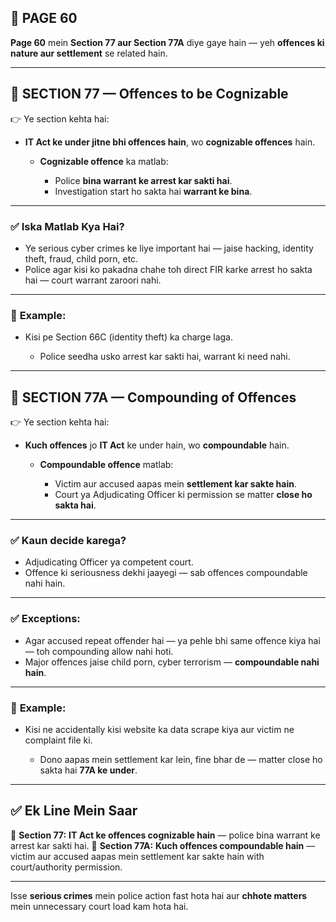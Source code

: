 ## 📄 **PAGE 60**

**Page 60** mein **Section 77 aur Section 77A** diye gaye hain — yeh **offences ki nature aur settlement** se related hain.

---

## 🔹 **SECTION 77 — Offences to be Cognizable**

👉 Ye section kehta hai:

* **IT Act ke under jitne bhi offences hain**, wo **cognizable offences** hain.

  * **Cognizable offence** ka matlab:

    * Police **bina warrant ke arrest kar sakti hai**.
    * Investigation start ho sakta hai **warrant ke bina**.

---

### ✅ **Iska Matlab Kya Hai?**

* Ye serious cyber crimes ke liye important hai — jaise hacking, identity theft, fraud, child porn, etc.
* Police agar kisi ko pakadna chahe toh direct FIR karke arrest ho sakta hai — court warrant zaroori nahi.

---

### 🧩 **Example:**

* Kisi pe Section 66C (identity theft) ka charge laga.

  * Police seedha usko arrest kar sakti hai, warrant ki need nahi.

---

## 🔹 **SECTION 77A — Compounding of Offences**

👉 Ye section kehta hai:

* **Kuch offences** jo **IT Act** ke under hain, wo **compoundable** hain.

  * **Compoundable offence** matlab:

    * Victim aur accused aapas mein **settlement kar sakte hain**.
    * Court ya Adjudicating Officer ki permission se matter **close ho sakta hai**.

---

### ✅ **Kaun decide karega?**

* Adjudicating Officer ya competent court.
* Offence ki seriousness dekhi jaayegi — sab offences compoundable nahi hain.

---

### ✅ **Exceptions:**

* Agar accused repeat offender hai — ya pehle bhi same offence kiya hai — toh compounding allow nahi hoti.
* Major offences jaise child porn, cyber terrorism — **compoundable nahi hain**.

---

### 🧩 **Example:**

* Kisi ne accidentally kisi website ka data scrape kiya aur victim ne complaint file ki.

  * Dono aapas mein settlement kar lein, fine bhar de — matter close ho sakta hai **77A ke under**.

---

## ✅ **Ek Line Mein Saar**

📌 **Section 77:** **IT Act ke offences cognizable hain** — police bina warrant ke arrest kar sakti hai.
📌 **Section 77A:** **Kuch offences compoundable hain** — victim aur accused aapas mein settlement kar sakte hain with court/authority permission.

---

Isse **serious crimes** mein police action fast hota hai aur **chhote matters** mein unnecessary court load kam hota hai.

